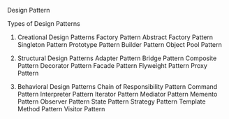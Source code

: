 Design Pattern 

Types of Design Patterns
1. Creational Design Patterns
  Factory Pattern
  Abstract Factory Pattern
  Singleton Pattern
  Prototype Pattern
  Builder Pattern
  Object Pool Pattern

2. Structural Design Patterns
  Adapter Pattern
  Bridge Pattern
  Composite Pattern
  Decorator Pattern
  Facade Pattern
  Flyweight Pattern
  Proxy Pattern

3. Behavioral Design Patterns
  Chain of Responsibility Pattern
  Command Pattern
  Interpreter Pattern
  Iterator Pattern
  Mediator Pattern
  Memento Pattern
  Observer Pattern
  State Pattern
  Strategy Pattern
  Template Method Pattern
Visitor Pattern
